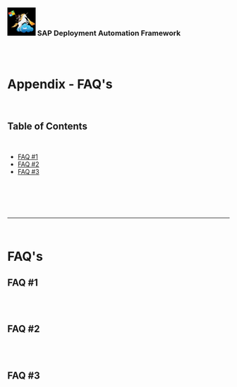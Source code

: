 ### <img src="../assets/images/UnicornSAPBlack256x256.png" width="64px"> SAP Deployment Automation Framework <!-- omit in toc -->
<br/><br/>

# Appendix - FAQ's <!-- omit in toc -->

<br/>

## Table of Contents <!-- omit in toc -->
<br/>

- [FAQ #1](#faq-1)
- [FAQ #2](#faq-2)
- [FAQ #3](#faq-3)

<br/><br/><br/><br/>

---
<br/>

# FAQ's <!-- omit in toc -->
<!-- TODO: ALL, add as appropriate -->

## FAQ #1


<br/><br/>

## FAQ #2


<br/><br/>

## FAQ #3


<br/><br/>



